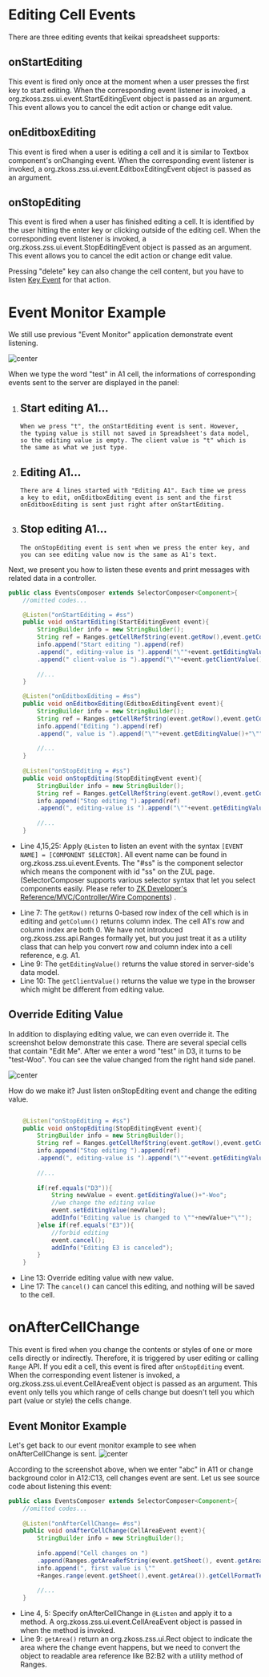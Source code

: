 # Editing Cell Events

There are three editing events that keikai spreadsheet supports:

## onStartEditing

This event is fired only once at the moment when a user presses the
first key to start editing. When the corresponding event listener is
invoked, a
<javadoc directory="zss">org.zkoss.zss.ui.event.StartEditingEvent</javadoc>
object is passed as an argument. This event allows you to cancel the
edit action or change edit value.

## onEditboxEditing

This event is fired when a user is editing a cell and it is similar to
Textbox component's onChanging event. When the corresponding event
listener is invoked, a
<javadoc directory="zss">org.zkoss.zss.ui.event.EditboxEditingEvent</javadoc>
object is passed as an argument.

## onStopEditing

This event is fired when a user has finished editing a cell. It is
identified by the user hitting the enter key or clicking outside of the
editing cell. When the corresponding event listener is invoked, a
<javadoc directory="zss">org.zkoss.zss.ui.event.StopEditingEvent</javadoc>
object is passed as an argument. This event allows you to cancel the
edit action or change edit value.

Pressing "delete" key can also change the cell content, but you have to
listen [ Key
Event](ZK_Spreadsheet_Essentials/Working_with_Spreadsheet/Handling_Events/Key_Event "wikilink")
for that action.

# Event Monitor Example

We still use previous "Event Monitor" application demonstrate event
listening.

![ center](zss-essentials-events-filter.png " center")

When we type the word "test" in A1 cell, the informations of
corresponding events sent to the server are displayed in the panel:

1.  Start editing A1...
      -   
        When we press "t", the onStartEditing event is sent. However,
        the typing value is still not saved in Spreadsheet's data model,
        so the editing value is empty. The client value is "t" which is
        the same as what we just type.
2.  Editing A1...
      -   
        There are 4 lines started with "Editing A1". Each time we press
        a key to edit, onEditboxEditing event is sent and the first
        onEditboxEditing is sent just right after onStartEditing.
3.  Stop editing A1...
      -   
        The onStopEditing event is sent when we press the enter key, and
        you can see editing value now is the same as A1's text.

Next, we present you how to listen these events and print messages with
related data in a controller.

``` java
public class EventsComposer extends SelectorComposer<Component>{
    //omitted codes...

    @Listen("onStartEditing = #ss")
    public void onStartEditing(StartEditingEvent event){
        StringBuilder info = new StringBuilder();
        String ref = Ranges.getCellRefString(event.getRow(),event.getColumn());
        info.append("Start editing ").append(ref)
        .append(", editing-value is ").append("\""+event.getEditingValue()+"\"")
        .append(" client-value is ").append("\""+event.getClientValue()+"\"");
        
        //...
    }

    @Listen("onEditboxEditing = #ss")
    public void onEditboxEditing(EditboxEditingEvent event){
        StringBuilder info = new StringBuilder();
        String ref = Ranges.getCellRefString(event.getRow(),event.getColumn());
        info.append("Editing ").append(ref)
        .append(", value is ").append("\""+event.getEditingValue()+"\"");
        
        //...
    }   
    
    @Listen("onStopEditing = #ss")
    public void onStopEditing(StopEditingEvent event){
        StringBuilder info = new StringBuilder();
        String ref = Ranges.getCellRefString(event.getRow(),event.getColumn());
        info.append("Stop editing ").append(ref)
        .append(", editing-value is ").append("\""+event.getEditingValue()+"\"");
        
        //...
    }
```

  - Line 4,15,25: Apply `@Listen` to listen an event with the syntax
    `[EVENT NAME] = [COMPONENT SELECTOR]`. All event name can be found
    in <javadoc directory="zss">org.zkoss.zss.ui.event.Events</javadoc>.
    The "\#ss" is the component selector which means the component with
    id "ss" on the ZUL page. (SelectorComposer supports various selector
    syntax that let you select components easily. Please refer to [ZK
    Developer's Reference/MVC/Controller/Wire
    Components](ZK_Developer's_Reference/MVC/Controller/Wire_Components "wikilink"))
    .

<!-- end list -->

  - Line 7: The `getRow()` returns 0-based row index of the cell which
    is in editing and `getColumn()` returns column index. The cell A1's
    row and column index are both 0. We have not introduced
    <javadoc directory="zss">org.zkoss.zss.api.Ranges</javadoc> formally
    yet, but you just treat it as a utility class that can help you
    convert row and column index into a cell reference, e.g. A1.
  - Line 9: The `getEditingValue()` returns the value stored in
    server-side's data model.
  - Line 10: The `getClientValue()` returns the value we type in the
    browser which might be different from editing value.

## Override Editing Value

In addition to displaying editing value, we can even override it. The
screenshot below demonstrate this case. There are several special cells
that contain "Edit Me". After we enter a word "test" in D3, it turns to
be "test-Woo". You can see the value changed from the right hand side
panel.

![ center ](zss-essentials-events-override-value.png " center ")

How do we make it? Just listen onStopEditing event and change the
editing value.

``` java

    @Listen("onStopEditing = #ss")
    public void onStopEditing(StopEditingEvent event){
        StringBuilder info = new StringBuilder();
        String ref = Ranges.getCellRefString(event.getRow(),event.getColumn());
        info.append("Stop editing ").append(ref)
        .append(", editing-value is ").append("\""+event.getEditingValue()+"\"");
        
        //...
        
        if(ref.equals("D3")){
            String newValue = event.getEditingValue()+"-Woo";
            //we change the editing value
            event.setEditingValue(newValue);
            addInfo("Editing value is changed to \""+newValue+"\"");
        }else if(ref.equals("E3")){
            //forbid editing
            event.cancel();
            addInfo("Editing E3 is canceled");
        }
    }
```

  - Line 13: Override editing value with new value.
  - Line 17: The `cancel()` can cancel this editing, and nothing will be
    saved to the cell.

# onAfterCellChange

This event is fired when you change the contents or styles of one or
more cells directly or indirectly. Therefore, it is triggered by user
editing or calling `Range` API. If you edit a cell, this event is fired
after `onStopEditing` event. When the corresponding event listener is
invoked, a
<javadoc directory="zss">org.zkoss.zss.ui.event.CellAreaEvent</javadoc>
object is passed as an argument. This event only tells you which range
of cells change but doesn't tell you which part (value or style) the
cells change.

## Event Monitor Example

Let's get back to our event monitor example to see when
onAfterCellChange is sent. ![
center](zss-essentials-events-cellChange.png " center")

According to the screenshot above, when we enter "abc" in A11 or change
background color in A12:C13, cell changes event are sent. Let us see
source code about listening this event:

``` java
public class EventsComposer extends SelectorComposer<Component>{
    //omitted codes...
 
    @Listen("onAfterCellChange= #ss")
    public void onAfterCellChange(CellAreaEvent event){
        StringBuilder info = new StringBuilder();
        
        info.append("Cell changes on ")
        .append(Ranges.getAreaRefString(event.getSheet(), event.getArea()));
        info.append(", first value is \""
        +Ranges.range(event.getSheet(),event.getArea()).getCellFormatText()+"\"");
        
        //...
    }
```

  - Line 4, 5: Specify onAfterCellChange in `@Listen` and apply it to a
    method. A
    <javadoc directory="zss">org.zkoss.zss.ui.event.CellAreaEvent</javadoc>
    object is passed in when the method is invoked.
  - Line 9: `getArea()` return an
    <javadoc directory='zss'>org.zkoss.zss.ui.Rect</javadoc> object to
    indicate the area where the change event happens, but we need to
    convert the object to readable area reference like B2:B2 with a
    utility method of Ranges.
